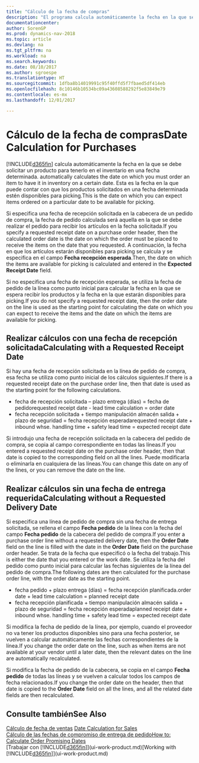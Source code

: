 ```yaml
---
title: "Cálculo de la fecha de compras"
description: "El programa calcula automáticamente la fecha en la que se debe solicitar un producto para tenerlo en el inventario en una fecha determinada. Esta es la fecha en la que puede contar con que los productos solicitados en una fecha determinada estén disponibles para picking."
documentationcenter: 
author: SorenGP
ms.prod: dynamics-nav-2018
ms.topic: article
ms.devlang: na
ms.tgt_pltfrm: na
ms.workload: na
ms.search.keywords: 
ms.date: 08/10/2017
ms.author: sgroespe
ms.translationtype: HT
ms.sourcegitcommit: 1dfba8b14019991c95f40ffd5f7fbaed5df414eb
ms.openlocfilehash: 8c10146b10534bc09a43608588292f5e83849e79
ms.contentlocale: es-mx
ms.lasthandoff: 12/01/2017

---
```

# <a name="date-calculation-for-purchases"></a><span data-ttu-id="d4b83-104">Cálculo de la fecha de compras</span><span class="sxs-lookup"><span data-stu-id="d4b83-104">Date Calculation for Purchases</span></span>
[!INCLUDE[d365fin](includes/d365fin_md.md)]<span data-ttu-id="d4b83-105"> calcula automáticamente la fecha en la que se debe solicitar un producto para tenerlo en el inventario en una fecha determinada.</span><span class="sxs-lookup"><span data-stu-id="d4b83-105"> automatically calculates the date on which you must order an item to have it in inventory on a certain date.</span></span> <span data-ttu-id="d4b83-106">Esta es la fecha en la que puede contar con que los productos solicitados en una fecha determinada estén disponibles para picking.</span><span class="sxs-lookup"><span data-stu-id="d4b83-106">This is the date on which you can expect items ordered on a particular date to be available for picking.</span></span>  

<span data-ttu-id="d4b83-107">Si especifica una fecha de recepción solicitada en la cabecera de un pedido de compra, la fecha de pedido calculada será aquella en la que se debe realizar el pedido para recibir los artículos en la fecha solicitada.</span><span class="sxs-lookup"><span data-stu-id="d4b83-107">If you specify a requested receipt date on a purchase order header, then the calculated order date is the date on which the order must be placed to receive the items on the date that you requested.</span></span> <span data-ttu-id="d4b83-108">A continuación, la fecha en que los artículos estarán disponibles para picking se calcula y se especifica en el campo **Fecha recepción esperada**.</span><span class="sxs-lookup"><span data-stu-id="d4b83-108">Then, the date on which the items are available for picking is calculated and entered in the **Expected Receipt Date** field.</span></span>  

<span data-ttu-id="d4b83-109">Si no especifica una fecha de recepción esperada, se utiliza la fecha de pedido de la línea como punto inicial para calcular la fecha en la que se espera recibir los productos y la fecha en la que estarán disponibles para picking.</span><span class="sxs-lookup"><span data-stu-id="d4b83-109">If you do not specify a requested receipt date, then the order date on the line is used as the starting point for calculating the date on which you can expect to receive the items and the date on which the items are available for picking.</span></span>  

## <a name="calculating-with-a-requested-receipt-date"></a><span data-ttu-id="d4b83-110">Realizar cálculos con una fecha de recepción solicitada</span><span class="sxs-lookup"><span data-stu-id="d4b83-110">Calculating with a Requested Receipt Date</span></span>  
<span data-ttu-id="d4b83-111">Si hay una fecha de recepción solicitada en la línea de pedido de compra, esa fecha se utiliza como punto inicial de los cálculos siguientes.</span><span class="sxs-lookup"><span data-stu-id="d4b83-111">If there is a requested receipt date on the purchase order line, then that date is used as the starting point for the following calculations.</span></span>  

- <span data-ttu-id="d4b83-112">fecha de recepción solicitada – plazo entrega (días) = fecha de pedido</span><span class="sxs-lookup"><span data-stu-id="d4b83-112">requested receipt date - lead time calculation = order date</span></span>  
- <span data-ttu-id="d4b83-113">fecha recepción solicitada + tiempo manipulación almacén salida + plazo de seguridad = fecha recepción esperada</span><span class="sxs-lookup"><span data-stu-id="d4b83-113">requested receipt date + inbound whse. handling time + safety lead time = expected receipt date</span></span>  

<span data-ttu-id="d4b83-114">Si introdujo una fecha de recepción solicitada en la cabecera del pedido de compra, se copia al campo correspondiente en todas las líneas.</span><span class="sxs-lookup"><span data-stu-id="d4b83-114">If you entered a requested receipt date on the purchase order header, then that date is copied to the corresponding field on all the lines.</span></span> <span data-ttu-id="d4b83-115">Puede modificarla o eliminarla en cualquiera de las líneas.</span><span class="sxs-lookup"><span data-stu-id="d4b83-115">You can change this date on any of the lines, or you can remove the date on the line.</span></span>  

## <a name="calculating-without-a-requested-delivery-date"></a><span data-ttu-id="d4b83-116">Realizar cálculos sin una fecha de entrega requerida</span><span class="sxs-lookup"><span data-stu-id="d4b83-116">Calculating without a Requested Delivery Date</span></span>  
<span data-ttu-id="d4b83-117">Si especifica una línea de pedido de compra sin una fecha de entrega solicitada, se rellena el campo **Fecha pedido** de la línea con la fecha del campo **Fecha pedido** de la cabecera del pedido de compra.</span><span class="sxs-lookup"><span data-stu-id="d4b83-117">If you enter a purchase order line without a requested delivery date, then the **Order Date** field on the line is filled with the date in the **Order Date** field on the purchase order header.</span></span> <span data-ttu-id="d4b83-118">Se trata de la fecha que especificó o la fecha del trabajo.</span><span class="sxs-lookup"><span data-stu-id="d4b83-118">This is either the date that you entered or the work date.</span></span> <span data-ttu-id="d4b83-119">Se utiliza la fecha del pedido como punto inicial para calcular las fechas siguientes de la línea del pedido de compra.</span><span class="sxs-lookup"><span data-stu-id="d4b83-119">The following dates are then calculated for the purchase order line, with the order date as the starting point.</span></span>  

- <span data-ttu-id="d4b83-120">fecha pedido + plazo entrega (días) = fecha recepción planificada.</span><span class="sxs-lookup"><span data-stu-id="d4b83-120">order date + lead time calculation = planned receipt date</span></span>  
- <span data-ttu-id="d4b83-121">fecha recepción planificada + tiempo manipulación almacén salida + plazo de seguridad = fecha recepción esperada</span><span class="sxs-lookup"><span data-stu-id="d4b83-121">planned receipt date + inbound whse. handling time + safety lead time = expected receipt date</span></span>  

<span data-ttu-id="d4b83-122">Si modifica la fecha de pedido de la línea, por ejemplo, cuando el proveedor no va tener los productos disponibles sino para una fecha posterior, se vuelven a calcular automáticamente las fechas correspondientes de la línea.</span><span class="sxs-lookup"><span data-stu-id="d4b83-122">If you change the order date on the line, such as when items are not available at your vendor until a later date, then the relevant dates on the line are automatically recalculated.</span></span>  

<span data-ttu-id="d4b83-123">Si modifica la fecha de pedido de la cabecera, se copia en el campo **Fecha pedido** de todas las líneas y se vuelven a calcular todos los campos de fecha relacionados.</span><span class="sxs-lookup"><span data-stu-id="d4b83-123">If you change the order date on the header, then that date is copied to the **Order Date** field on all the lines, and all the related date fields are then recalculated.</span></span>  

## <a name="see-also"></a><span data-ttu-id="d4b83-124">Consulte también</span><span class="sxs-lookup"><span data-stu-id="d4b83-124">See Also</span></span>  
 <span data-ttu-id="d4b83-125">[Cálculo de fecha de ventas](sales-date-calculation-for-sales.md) </span><span class="sxs-lookup"><span data-stu-id="d4b83-125">[Date Calculation for Sales](sales-date-calculation-for-sales.md) </span></span>  
 [<span data-ttu-id="d4b83-126">Cálculo de las fechas de compromiso de entrega de pedido</span><span class="sxs-lookup"><span data-stu-id="d4b83-126">How to: Calculate Order Promising Dates</span></span>](sales-how-to-calculate-order-promising-dates.md)  
 <span data-ttu-id="d4b83-127">[Trabajar con [!INCLUDE[d365fin](includes/d365fin_md.md)]](ui-work-product.md)</span><span class="sxs-lookup"><span data-stu-id="d4b83-127">[Working with [!INCLUDE[d365fin](includes/d365fin_md.md)]](ui-work-product.md)</span></span>

